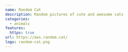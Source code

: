 ```yaml
---
name: Random Cat
description: Random pictures of cute and awesome cats
categories:
  - animals
features:
  https: true
url: https://aws.random.cat/
logo: random-cat.png
---
```

